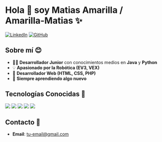 # Hola 👋 soy Matias Amarilla / Amarilla-Matias ✨


[![LinkedIn](https://img.shields.io/badge/LinkedIn-Profile-blue)](https://www.linkedin.com/)
[![GitHub](https://img.shields.io/badge/GitHub-Follow-black)](https://github.com/Amarilla-Matias)

## Sobre mí 😊

- 👨‍💻 **Desarrollador Junior** con conocimientos medios en **Java** y **Python**
- 💡 **Apasionado por la Robótica (EV3, VEX)**
- 🎨 **Desarrollador Web (HTML, CSS, PHP)**
- 🧠 **Siempre aprendiendo algo nuevo**

## Tecnologías Conocidas 🎉

<p align="left">
  <img src="https://img.shields.io/badge/HTML-E34F26?logo=html5&logoColor=fff&style=flat">
  <img src="https://img.shields.io/badge/CSS-1572B6?logo=css3&logoColor=fff&style=flat">
  <img src="https://img.shields.io/badge/Python-3776AB?logo=python&logoColor=fff&style=flat">
  <img src="https://img.shields.io/badge/Java-007396?logo=java&logoColor=fff&style=flat">
  <img src="https://img.shields.io/badge/PHP-007396?logo=php&logoColor=fff&style=flat">
  
  <!-- Agrega más tecnologías aquí -->
</p>

## Contacto 📧
- **Email**: [tu-email@gmail.com](amarillamatias71@gmail.com)

